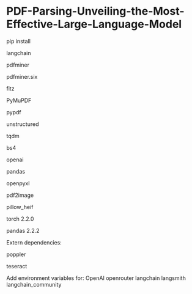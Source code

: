 # PDF-Parsing-Unveiling-the-Most-Effective-Large-Language-Model



pip install

langchain

pdfminer

pdfminer.six

fitz

PyMuPDF

pypdf

unstructured

tqdm

bs4

openai

pandas 

openpyxl

pdf2image

pillow_heif


torch 2.2.0

pandas 2.2.2 

Extern dependencies: 

poppler

teseract 

Add environment variables for: 
OpenAI
openrouter
langchain
langsmith
langchain_community
